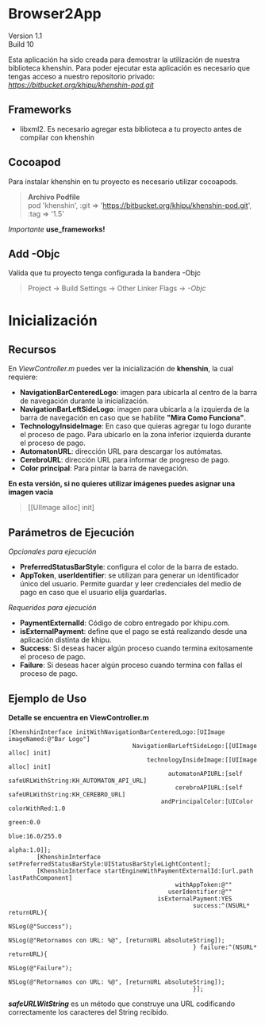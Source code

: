 # Browser2App
Version 1.1  
Build 10

Esta aplicación ha sido creada para demostrar la utilización de nuestra biblioteca khenshin. Para poder ejecutar esta aplicación es necesario que tengas acceso a nuestro repositorio privado: *https://bitbucket.org/khipu/khenshin-pod.git*

## Frameworks
* libxml2. Es necesario agregar esta biblioteca a tu proyecto antes de compilar con khenshin
 
## Cocoapod
Para instalar khenshin en tu proyecto es necesario utilizar cocoapods.
> **Archivo Podfile**  
> pod 'khenshin', :git => 'https://bitbucket.org/khipu/khenshin-pod.git', :tag => '1.5'

*Importante* **use_frameworks!**

## Add -Objc  
Valida que tu proyecto tenga configurada la bandera -Objc

> Project -> Build Settings -> Other Linker Flags -> *-Objc*

# Inicialización 
## Recursos
En *ViewController.m* puedes ver la inicialización de **khenshin**, la cual  requiere:  

* **NavigationBarCenteredLogo**: imagen para ubicarla al centro de la barra de navegación durante la inicialización.  
* **NavigationBarLeftSideLogo**: imagen para ubicarla a la izquierda de la barra de navegación en caso que se habilite **"Mira Como Funciona"**.  
* **TechnologyInsideImage**: En caso que quieras agregar tu logo durante el proceso de pago. Para ubicarlo en la zona inferior izquierda durante el proceso de pago.
* **AutomatonURL**: dirección URL para descargar los autómatas.
* **CerebroURL**: dirección URL para informar de progreso de pago.
* **Color principal**: Para pintar la barra de navegación.

**En esta versión, si no quieres utilizar imágenes puedes asignar una imagen vacía**

> [[UIImage alloc] init]

## Parámetros de Ejecución
*Opcionales para ejecución*
  
* **PreferredStatusBarStyle**: configura el color de la barra de estado.
* **AppToken**, **userIdentifier**: se utilizan para generar un identificador único del usuario. Permite guardar y leer credenciales del medio de pago en caso que el usuario elija guardarlas.

*Requeridos para ejecución*

* **PaymentExternalId**: Código de cobro entregado por khipu.com.  
* **isExternalPayment**: define que el pago se está realizando desde una aplicación distinta de khipu.
* **Success**: Si deseas hacer algún proceso cuando termina exitosamente el proceso de pago.  
* **Failure**: Si deseas hacer algún proceso cuando termina con fallas el proceso de pago.  

## Ejemplo de Uso
**Detalle se encuentra en ViewController.m**

```
[KhenshinInterface initWithNavigationBarCenteredLogo:[UIImage imageNamed:@"Bar Logo"]
                                   NavigationBarLeftSideLogo:[[UIImage alloc] init]
                                       technologyInsideImage:[[UIImage alloc] init]
                                             automatonAPIURL:[self safeURLWithString:KH_AUTOMATON_API_URL]
                                               cerebroAPIURL:[self safeURLWithString:KH_CEREBRO_URL]
                                           andPrincipalColor:[UIColor colorWithRed:1.0
                                                                             green:0.0
                                                                              blue:16.0/255.0
                                                                             alpha:1.0]];
        [KhenshinInterface setPreferredStatusBarStyle:UIStatusBarStyleLightContent];
        [KhenshinInterface startEngineWithPaymentExternalId:[url.path lastPathComponent]
                                               withAppToken:@""
                                             userIdentifier:@""
                                          isExternalPayment:YES
                                                    success:^(NSURL* returnURL){
                                                        NSLog(@"Success");
                                                        NSLog(@"Retornamos con URL: %@", [returnURL absoluteString]);
                                                    } failure:^(NSURL* returnURL){
                                                        NSLog(@"Failure");
                                                        NSLog(@"Retornamos con URL: %@", [returnURL absoluteString]);
                                                    }];
```
***safeURLWitString*** es un método que construye una URL codificando correctamente los caracteres del String recibido. 